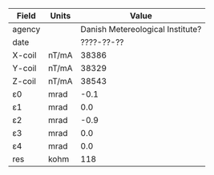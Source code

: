 | Field  | Units | Value                           |
| -------| ----- | ------------------------------- |
| agency |       | Danish Metereological Institute?|
| date   |       | ????-??-??                      |
| X-coil | nT/mA | 38386                           |
| Y-coil | nT/mA | 38329                           |
| Z-coil | nT/mA | 38543                           |
| ε0     | mrad  | -0.1                            |
| ε1     | mrad  | 0.0                             |
| ε2     | mrad  | -0.9                            |
| ε3     | mrad  | 0.0                             |
| ε4     | mrad  | 0.0                             |
| res    | kohm  | 118                             |
